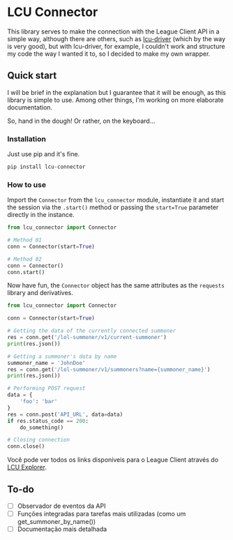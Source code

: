 # LCU Connector

This library serves to make the connection with the League Client API in a simple way, although there are others, such as [lcu-driver](https://github.com/sousa-andre/lcu-driver) (which by the way is very good), but with lcu-driver, for example, I couldn't work and structure my code the way I wanted it to, so I decided to make my own wrapper.


## Quick start
I will be brief in the explanation but I guarantee that it will be enough, as this library is simple to use. Among other things, I'm working on more elaborate documentation.

So, hand in the dough! Or rather, on the keyboard...


### Installation
Just use pip and it's fine.
```powershell
pip install lcu-connector
```

### How to use
Import the `Connector` from the `lcu_connector` module, instantiate it and start the session via the `.start()` method or passing the `start=True` parameter directly in the instance.
```python
from lcu_connector import Connector

# Method 01
conn = Connector(start=True)

# Method 02
conn = Connector()
conn.start()
```

Now have fun, the `Connector` object has the same attributes as the `requests` library and derivatives.
```python
from lcu_connector import Connector

conn = Connector(start=True)

# Getting the data of the currently connected summoner
res = conn.get('/lol-summoner/v1/current-summoner')
print(res.json())

# Getting a summoner's data by name
summoner_name = 'JohnDoe'
res = conn.get('/lol-summoner/v1/summoners?name={summoner_name}')
print(res.json())

# Performing POST request
data = {
    'foo': 'bar'
}
res = conn.post('API_URL', data=data)
if res.status_code == 200:
    do_something()

# Closing connection
conn.close()
```

Você pode ver todos os links disponíveis para o League Client através do [LCU Explorer](https://github.com/HextechDocs/lcu-explorer).


## To-do
- [ ] Observador de eventos da API
- [ ] Funções integradas para tarefas mais utilizadas (como um get_summoner_by_name())
- [ ] Documentação mais detalhada
